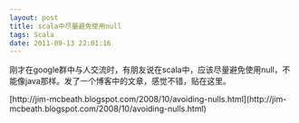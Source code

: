 ```yaml
---
layout: post
title: scala中尽量避免使用null
tags: Scala
date: 2011-09-13 22:01:16
---
```


刚才在google群中与人交流时，有朋友说在scala中，应该尽量避免使用null，不能像java那样。发了一个博客中的文章，感觉不错，贴在这里。
<p>[http://jim-mcbeath.blogspot.com/2008/10/avoiding-nulls.html](http://jim-mcbeath.blogspot.com/2008/10/avoiding-nulls.html)
